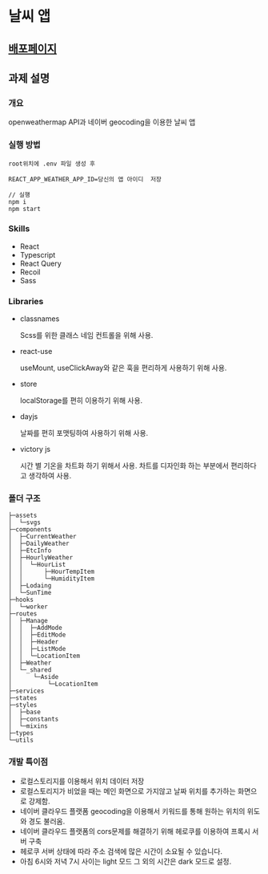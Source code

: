 # 날씨 앱 
## [배포페이지](https://thisisweather.netlify.app/)

## 과제 설명
### 개요
openweathermap API과 네이버 geocoding을 이용한 날씨 앱
### 실행 방법
```
root위치에 .env 파일 생성 후   

REACT_APP_WEATHER_APP_ID=당신의 앱 아이디  저장
```
```
// 실행
npm i
npm start
```
### Skills
- React
- Typescript
- React Query
- Recoil
- Sass
### Libraries
- classnames
   
  Scss를 위한 클래스 네임 컨트롤을 위해 사용.
- react-use
   
   useMount, useClickAway와 같은 훅을 편리하게 사용하기 위해 사용.
- store
  
  localStorage를 편히 이용하기 위해 사용.
- dayjs
  
  날짜를 편히 포맷팅하여 사용하기 위해 사용.
- victory js

  시간 별 기온을 차트화 하기 위해서 사용.
  차트를 디자인화 하는 부분에서 편리하다고 생각하여 사용.
### 폴더 구조
```
├─assets
│  └─svgs
├─components
│  ├─CurrentWeather
│  ├─DailyWeather
│  ├─EtcInfo
│  ├─HourlyWeather
│  │  └─HourList
│  │      ├─HourTempItem
│  │      └─HumidityItem
│  ├─Lodaing
│  └─SunTime
├─hooks
│  └─worker
├─routes
│  ├─Manage
│  │  ├─AddMode
│  │  ├─EditMode
│  │  ├─Header
│  │  ├─ListMode
│  │  └─LocationItem
│  ├─Weather
│  └─_shared
│      └─Aside
│          └─LocationItem
├─services
├─states
├─styles
│  ├─base
│  ├─constants
│  └─mixins
├─types
└─utils
```
### 개발 특이점
- 로컬스토리지를 이용해서 위치 데이터 저장
- 로컬스토리지가 비었을 때는 메인 화면으로 가지않고 날짜 위치를 추가하는 화면으로 강제함.
- 네이버 클라우드 플랫폼 geocoding을 이용해서 키워드를 통해 원하는 위치의 위도와 경도 불러옴.
- 네이버 클라우드 플랫폼의 cors문제를 해결하기 위해 헤로쿠를 이용하여 프록시 서버 구축
- 헤로쿠 서버 상태에 따라 주소 검색에 많은 시간이 소요될 수 있습니다.
- 아침 6시와 저녁 7시 사이는 light 모드 그 외의 시간은 dark 모드로 설정.
